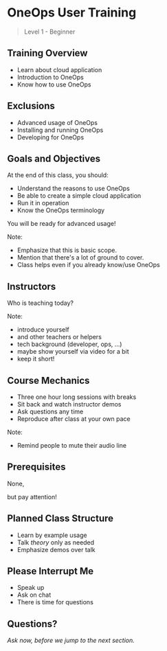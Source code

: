 # OneOps User Training

> Level 1 - Beginner

<!--- vertical -->

## Training Overview

- Learn about cloud application
- Introduction to OneOps
- Know how to use OneOps

<!--- vertical -->

## Exclusions

- Advanced usage of OneOps <!-- .element: class="fragment" -->
- Installing and running OneOps <!-- .element: class="fragment" -->
- Developing for OneOps <!-- .element: class="fragment" -->

<!--- vertical -->

## Goals and Objectives

At the end of this class, you should: <!-- .element: class="fragment" -->

- Understand the reasons to use OneOps <!-- .element: class="fragment" -->
- Be able to create a simple cloud application <!-- .element: class="fragment" -->
- Run it in operation <!-- .element: class="fragment" -->
- Know the OneOps terminology <!-- .element: class="fragment" -->

You will be ready for advanced usage! <!-- .element: class="fragment" -->

Note:
- Emphasize that this is basic scope.
- Mention that there's a lot of ground to cover.
- Class helps even if you already know/use OneOps

<!--- vertical -->

## Instructors

Who is teaching today?

Note:
- introduce yourself
- and other teachers or helpers
- tech background (developer, ops, ...)
- maybe show yourself via video for a bit
- keep it short!

<!--- vertical -->

## Course Mechanics

- Three one hour long sessions with breaks
- Sit back and watch instructor demos
- Ask questions any time
- Reproduce after class at your own pace

Note:
- Remind people to mute their audio line

<!--- vertical -->

## Prerequisites

None, <!-- .element: class="fragment" --> 

but pay attention! <!-- .element: class="fragment" -->

<!--- vertical -->

## Planned Class Structure

- Learn by example usage
- Talk _theory_ only as needed
- Emphasize demos over talk

<!--- vertical -->

## Please Interrupt Me

- Speak up
- Ask on chat
- There is time for questions

<!--- vertical -->

## Questions? 

<em class="yellow">Ask now, before we jump to the next section.</em>

